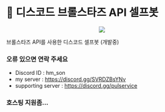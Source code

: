 # 🤖 디스코드 브롤스타즈 API 셀프봇
<p align="center">
  <img src="이미지URL">
</p>
브롤스타즈 API를 사용한 디스코드 셀프봇 (개발중)

### 오류 있으면 연락 주세요
- Discord ID : hm_son
- my server : https://discord.gg/SVRDZBsYNv
- supporting server : https://discord.gg/pulservice

### 호스팅 지원좀...
